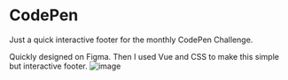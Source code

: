 # CodePen

Just a quick interactive footer for the monthly CodePen Challenge.

Quickly designed on Figma.
Then I used Vue and CSS to make this simple but interactive footer.
![image](https://user-images.githubusercontent.com/88354135/157796560-9593b908-6c48-4512-87e5-1bcdce90f299.png)
